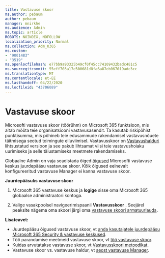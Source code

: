 ```yaml
---
title: Vastavuse skoor
ms.author: pebaum
author: pebaum
manager: mnirkhe
ms.audience: Admin
ms.topic: article
ROBOTS: NOINDEX, NOFOLLOW
localization_priority: Normal
ms.collection: Adm_O365
ms.custom:
- "9001483"
- "3519"
ms.openlocfilehash: e77bb9a93325b49cf0f45cc74109432badc481c5
ms.sourcegitcommit: 55eff703a17e500681d8fa6a87eb067019ade3cc
ms.translationtype: MT
ms.contentlocale: et-EE
ms.lasthandoff: 04/22/2020
ms.locfileid: "43706089"
---
```

# <a name="compliance-score"></a>Vastavuse skoor

Microsofti vastavuse skoor (töörühm) on Microsoft 365 funktsioon, mis aitab mõõta teie organisatsiooni vastavusasendit. Ta kasutab riskipõhist punktisumma, mis põhineb teie edusammude rakendamisel vastavusnõuete täitmisega seotud toimingute elluviimisel.   Vastavusskoor on [Vastavushalduri](https://docs.microsoft.com/microsoft-365/compliance/compliance-manager-overview) lihtsustatud versioon ja see pakub lihtsamat viisi teie vastavushoiaku uurimiseks ja selle täiustamiseks meetmete rakendamiseks. 

Globaalne Admin on vaja seadistada õiged [õigused](https://docs.microsoft.com/microsoft-365/security/office-365-security/permissions-in-the-security-and-compliance-center) Microsofti vastavuse keskus juurdepääsu vastavuse skoor.  Kõik õigused eelnevalt konfigureeritud vastavuse Manager ei kanna vastavuse skoor.

**Juurdepääsuks vastavuse skoor**

1. Microsoft 365 vastavuse keskus ja **logige** sisse oma Microsoft 365 globaalse administraatori kontoga.

2. Valige vasakpoolsel navigeerimispaanil **Vastavusskoor** . Seejärel peaksite nägema oma skoori järgi oma [vastavuse skoori armatuurlauda](https://docs.microsoft.com/microsoft-365/compliance/compliance-score-setup#understand-the-compliance-score-dashboard).
 

**Lisateavet:**

- Juurdepääsu õigused vastavuse skoor, vt [anda kasutajatele juurdepääsu Microsoft 365 Security & vastavuse keskused](https://docs.microsoft.com/microsoft-365/security/office-365-security/grant-access-to-the-security-and-compliance-center).
- Töö parandamise meetmeid vastavuse skoor, vt [töö vastavuse skoor](https://docs.microsoft.com/microsoft-365/compliance/working-with-compliance-score).
- Kuidas arvutatakse vastavuse skoor, vt [Vastavusskoori metoodikat](https://docs.microsoft.com/microsoft-365/compliance/compliance-score-methodology).
- Vastavuse skoor vs. vastavuse haldur, vt [seost vastavuse Manager](https://docs.microsoft.com/microsoft-365/compliance/compliance-score#relationship-to-compliance-manager).

